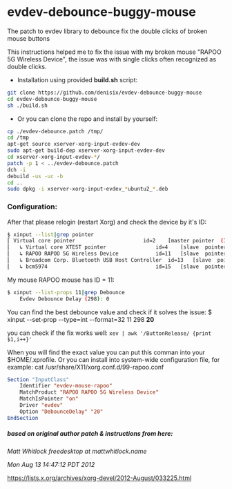 # evdev-debounce-buggy-mouse
The patch to evdev library to debounce fix the double clicks of broken mouse buttons

This instructions helped me to fix the issue with my broken mouse "RAPOO 5G Wireless Device", the issue was with single clicks often recognized as double clicks.

* Installation using provided **build.sh** script:
```sh
git clone https://github.com/denisix/evdev-debounce-buggy-mouse
cd evdev-debounce-buggy-mouse
sh ./build.sh
```

* Or you can clone the repo and install by yourself:
```sh
cp ./evdev-debounce.patch /tmp/
cd /tmp
apt-get source xserver-xorg-input-evdev-dev
sudo apt-get build-dep xserver-xorg-input-evdev-dev
cd xserver-xorg-input-evdev-*/
patch -p 1 < ../evdev-debounce.patch
dch -i
debuild -us -uc -b
cd ..
sudo dpkg -i xserver-xorg-input-evdev_*ubuntu2_*.deb
```

### Configuration:

After that please relogin (restart Xorg) and check the device by it's ID:

```sh
$ xinput --list|grep pointer
⎡ Virtual core pointer                    	id=2	[master pointer  (3)]
⎜   ↳ Virtual core XTEST pointer              	id=4	[slave  pointer  (2)]
⎜   ↳ RAPOO RAPOO 5G Wireless Device          	id=11	[slave  pointer  (2)]
⎜   ↳ Broadcom Corp. Bluetooth USB Host Controller	id=13	[slave  pointer  (2)]
⎜   ↳ bcm5974                                 	id=15	[slave  pointer  (2)]
```

My mouse RAPOO mouse has ID = 11:
```sh
$ xinput --list-props 11|grep Debounce
	Evdev Debounce Delay (298):	0
```

You can find the best debounce value and check if it solves the issue:
$ xinput --set-prop --type=int --format=32 11 298 **20**

you can check if the fix works well:
`xev | awk '/ButtonRelease/ {print $1,i++}'`

When you will find the exact value you can put this comman into your $HOME/.xprofile. 
Or you can install into system-wide configuration file, for example:
cat /usr/share/X11/xorg.conf.d/99-rapoo.conf
```xorg
Section "InputClass"
    Identifier "evdev-mouse-rapoo"
    MatchProduct "RAPOO RAPOO 5G Wireless Device"
    MatchIsPointer "on"
    Driver "evdev"
    Option "DebounceDelay" "20"
EndSection
```


##### based on original author patch & instructions from here:
_Matt Whitlock freedesktop at mattwhitlock.name_

_Mon Aug 13 14:47:12 PDT 2012_

https://lists.x.org/archives/xorg-devel/2012-August/033225.html
